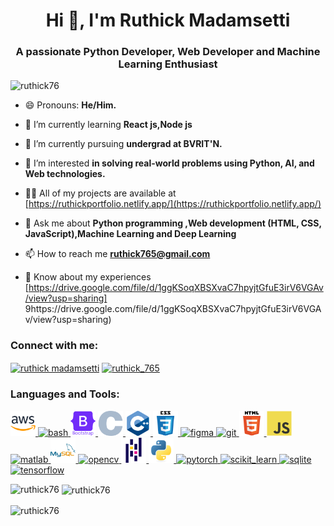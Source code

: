 <h1 align="center">Hi 👋, I'm Ruthick Madamsetti</h1>
<h3 align="center">A passionate Python Developer, Web Developer and Machine Learning Enthusiast</h3>

<p align="left"> <img src="https://komarev.com/ghpvc/?username=ruthick76&label=Profile%20views&color=0e75b6&style=flat" alt="ruthick76" /> </p>

- 😄 Pronouns: **He/Him.**

- 🌱 I’m currently learning **React js,Node js**

- 🌱 I’m currently pursuing **undergrad at BVRIT'N.**

- 👯 I’m interested **in solving real-world problems using Python, AI, and Web technologies.**

- 👨‍💻 All of my projects are available at [https://ruthickportfolio.netlify.app/](https://ruthickportfolio.netlify.app/)

- 💬 Ask me about **Python programming ,Web development (HTML, CSS, JavaScript),Machine Learning and Deep Learning**

- 📫 How to reach me **ruthick765@gmail.com**

- 📄 Know about my experiences  [https://drive.google.com/file/d/1ggKSoqXBSXvaC7hpyjtGfuE3irV6VGAv/view?usp=sharing] 9https://drive.google.com/file/d/1ggKSoqXBSXvaC7hpyjtGfuE3irV6VGAv/view?usp=sharing)

<h3 align="left">Connect with me:</h3>
<p align="left">
<a href="https://linkedin.com/in/ruthick madamsetti" target="blank"><img align="center" src="https://raw.githubusercontent.com/rahuldkjain/github-profile-readme-generator/master/src/images/icons/Social/linked-in-alt.svg" alt="ruthick madamsetti" height="30" width="40" /></a>
<a href="https://www.codechef.com/users/ruthick_765" target="blank"><img align="center" src="https://cdn.jsdelivr.net/npm/simple-icons@3.1.0/icons/codechef.svg" alt="ruthick_765" height="30" width="40" /></a>
</p>

<h3 align="left">Languages and Tools:</h3>
<p align="left"> <a href="https://aws.amazon.com" target="_blank" rel="noreferrer"> <img src="https://raw.githubusercontent.com/devicons/devicon/master/icons/amazonwebservices/amazonwebservices-original-wordmark.svg" alt="aws" width="40" height="40"/> </a> <a href="https://www.gnu.org/software/bash/" target="_blank" rel="noreferrer"> <img src="https://www.vectorlogo.zone/logos/gnu_bash/gnu_bash-icon.svg" alt="bash" width="40" height="40"/> </a> <a href="https://getbootstrap.com" target="_blank" rel="noreferrer"> <img src="https://raw.githubusercontent.com/devicons/devicon/master/icons/bootstrap/bootstrap-plain-wordmark.svg" alt="bootstrap" width="40" height="40"/> </a> <a href="https://www.cprogramming.com/" target="_blank" rel="noreferrer"> <img src="https://raw.githubusercontent.com/devicons/devicon/master/icons/c/c-original.svg" alt="c" width="40" height="40"/> </a> <a href="https://www.w3schools.com/cpp/" target="_blank" rel="noreferrer"> <img src="https://raw.githubusercontent.com/devicons/devicon/master/icons/cplusplus/cplusplus-original.svg" alt="cplusplus" width="40" height="40"/> </a> <a href="https://www.w3schools.com/css/" target="_blank" rel="noreferrer"> <img src="https://raw.githubusercontent.com/devicons/devicon/master/icons/css3/css3-original-wordmark.svg" alt="css3" width="40" height="40"/> </a> <a href="https://www.figma.com/" target="_blank" rel="noreferrer"> <img src="https://www.vectorlogo.zone/logos/figma/figma-icon.svg" alt="figma" width="40" height="40"/> </a> <a href="https://git-scm.com/" target="_blank" rel="noreferrer"> <img src="https://www.vectorlogo.zone/logos/git-scm/git-scm-icon.svg" alt="git" width="40" height="40"/> </a> <a href="https://www.w3.org/html/" target="_blank" rel="noreferrer"> <img src="https://raw.githubusercontent.com/devicons/devicon/master/icons/html5/html5-original-wordmark.svg" alt="html5" width="40" height="40"/> </a> <a href="https://developer.mozilla.org/en-US/docs/Web/JavaScript" target="_blank" rel="noreferrer"> <img src="https://raw.githubusercontent.com/devicons/devicon/master/icons/javascript/javascript-original.svg" alt="javascript" width="40" height="40"/> </a> <a href="https://www.mathworks.com/" target="_blank" rel="noreferrer"> <img src="https://upload.wikimedia.org/wikipedia/commons/2/21/Matlab_Logo.png" alt="matlab" width="40" height="40"/> </a> <a href="https://www.mysql.com/" target="_blank" rel="noreferrer"> <img src="https://raw.githubusercontent.com/devicons/devicon/master/icons/mysql/mysql-original-wordmark.svg" alt="mysql" width="40" height="40"/> </a> <a href="https://opencv.org/" target="_blank" rel="noreferrer"> <img src="https://www.vectorlogo.zone/logos/opencv/opencv-icon.svg" alt="opencv" width="40" height="40"/> </a> <a href="https://pandas.pydata.org/" target="_blank" rel="noreferrer"> <img src="https://raw.githubusercontent.com/devicons/devicon/2ae2a900d2f041da66e950e4d48052658d850630/icons/pandas/pandas-original.svg" alt="pandas" width="40" height="40"/> </a> <a href="https://www.python.org" target="_blank" rel="noreferrer"> <img src="https://raw.githubusercontent.com/devicons/devicon/master/icons/python/python-original.svg" alt="python" width="40" height="40"/> </a> <a href="https://pytorch.org/" target="_blank" rel="noreferrer"> <img src="https://www.vectorlogo.zone/logos/pytorch/pytorch-icon.svg" alt="pytorch" width="40" height="40"/> </a> <a href="https://scikit-learn.org/" target="_blank" rel="noreferrer"> <img src="https://upload.wikimedia.org/wikipedia/commons/0/05/Scikit_learn_logo_small.svg" alt="scikit_learn" width="40" height="40"/> </a> <a href="https://www.sqlite.org/" target="_blank" rel="noreferrer"> <img src="https://www.vectorlogo.zone/logos/sqlite/sqlite-icon.svg" alt="sqlite" width="40" height="40"/> </a> <a href="https://www.tensorflow.org" target="_blank" rel="noreferrer"> <img src="https://www.vectorlogo.zone/logos/tensorflow/tensorflow-icon.svg" alt="tensorflow" width="40" height="40"/> </a> </p>

<p><img align="left" src="https://github-readme-stats.vercel.app/api/top-langs?username=ruthick76&show_icons=true&locale=en&layout=compact" alt="ruthick76" /></p>

<p>&nbsp;<img align="center" src="https://github-readme-stats.vercel.app/api?username=ruthick76&show_icons=true&locale=en" alt="ruthick76" /></p>

<p><img align="center" src="https://github-readme-streak-stats.herokuapp.com/?user=ruthick76&" alt="ruthick76" /></p>
